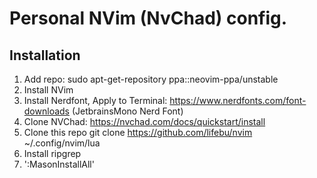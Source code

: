 # Personal NVim (NvChad) config.
## Installation

1. Add repo: sudo apt-get-repository ppa::neovim-ppa/unstable
3. Install NVim
4. Install Nerdfont, Apply to Terminal:
   https://www.nerdfonts.com/font-downloads (JetbrainsMono Nerd Font)
5. Clone NVChad: https://nvchad.com/docs/quickstart/install
6. Clone this repo git clone https://github.com/lifebu/nvim ~/.config/nvim/lua
7. Install ripgrep
8. ':MasonInstallAll'
